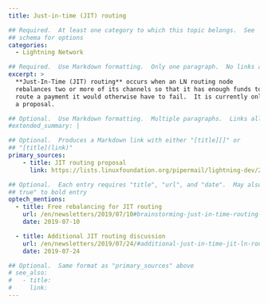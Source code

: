 ```yaml
---
title: Just-in-time (JIT) routing

## Required.  At least one category to which this topic belongs.  See
## schema for options
categories:
  - Lightning Network

## Required.  Use Markdown formatting.  Only one paragraph.  No links allowed.
excerpt: >
  **Just-In-Time (JIT) routing** occurs when an LN routing node
  rebalances two or more of its channels so that it has enough funds to
  route a payment it would otherwise have to fail.  It is currently only
  a proposal.

## Optional.  Use Markdown formatting.  Multiple paragraphs.  Links allowed.
#extended_summary: |

## Optional.  Produces a Markdown link with either "[title][]" or
## "[title](link)"
primary_sources:
    - title: JIT routing proposal
      link: https://lists.linuxfoundation.org/pipermail/lightning-dev/2019-March/001891.html

## Optional.  Each entry requires "title", "url", and "date".  May also use "feature:
## true" to bold entry
optech_mentions:
  - title: Free rebalancing for JIT routing
    url: /en/newsletters/2019/07/10#brainstorming-just-in-time-routing-and-free-channel-rebalancing
    date: 2019-07-10

  - title: Additional JIT routing discussion
    url: /en/newsletters/2019/07/24/#additional-just-in-time-jit-ln-routing-discussion
    date: 2019-07-24

## Optional.  Same format as "primary_sources" above
# see_also:
#   - title:
#     link:
---
```


